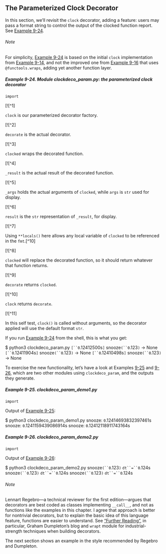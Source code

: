 ## The Parameterized Clock Decorator

In this section, we’ll revisit the `clock` decorator, adding a feature: users may pass a format string to control the output of the clocked function report. See [Example 9-24](#clockdeco_param_ex).

###### Note

For simplicity, [Example 9-24](#clockdeco_param_ex) is based on the initial `clock` implementation from [Example 9-14](#ex_clockdeco0), and not the improved one from [Example 9-16](#ex_clockdeco2) that uses `@functools.wraps`, adding yet another function layer.

##### Example 9-24. Module clockdeco_param.py: the parameterized clock decorator

```
import
```

[![^1]

`clock` is our parameterized decorator factory.

[![^2]

`decorate` is the actual decorator.

[![^3]

`clocked` wraps the decorated function.

[![^4]

`_result` is the actual result of the decorated function.

[![^5]

`_args` holds the actual arguments of `clocked`, while `args` is `str` used for display.

[![^6]

`result` is the `str` representation of `_result`, for display.

[![^7]

Using `**locals()` here allows any local variable of `clocked` to be referenced in the `fmt`.[^10]

[![^8]

`clocked` will replace the decorated function, so it should return whatever that function returns.

[![^9]

`decorate` returns `clocked`.

[![^10]

`clock` returns `decorate`.

[![^11]

In this self test, `clock()` is called without arguments, so the decorator applied will use the default format `str`.

If you run [Example 9-24](#clockdeco_param_ex) from the shell, this is what you get:

$ python3 clockdeco_param.py
`[``0`.12412500s`]` snooze`(``0`.123`)` -> None
`[``0`.12411904s`]` snooze`(``0`.123`)` -> None
`[``0`.12410498s`]` snooze`(``0`.123`)` -> None

To exercise the new functionality, let’s have a look at Examples [9-25](#ex_clockdecoparam_demo1) and [9-26](#ex_clockdecoparam_demo2), which are two other modules using `clockdeco_param`, and the outputs they generate.

##### Example 9-25. clockdeco_param_demo1.py

```
import
```

Output of [Example 9-25](#ex_clockdecoparam_demo1):

$ python3 clockdeco_param_demo1.py
snooze: `0`.12414693832397461s
snooze: `0`.1241159439086914s
snooze: `0`.12412118911743164s

##### Example 9-26. clockdeco_param_demo2.py

```
import
```

Output of [Example 9-26](#ex_clockdecoparam_demo2):

$ python3 clockdeco_param_demo2.py
snooze`(``0`.123`)` `dt``=``0`.124s
snooze`(``0`.123`)` `dt``=``0`.124s
snooze`(``0`.123`)` `dt``=``0`.124s

###### Note

Lennart Regebro—a technical reviewer for the first edition—argues that decorators are best coded as classes implementing `__call__`, and not as functions like the examples in this chapter. I agree that approach is better for nontrivial decorators, but to explain the basic idea of this language feature, functions are easier to understand. See [“Further Reading”](#decorator_further), in particular, Graham Dumpleton’s blog and `wrapt` module for industrial-strength techniques when building decorators.

The next section shows an example in the style recommended by Regebro and Dumpleton.